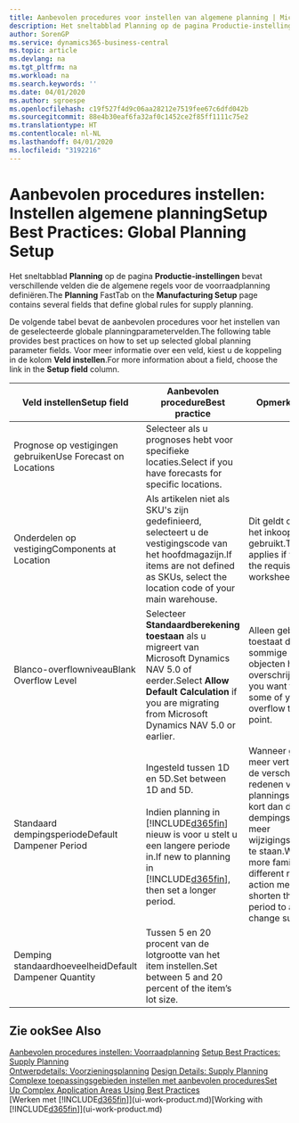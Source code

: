 ```yaml
---
title: Aanbevolen procedures voor instellen van algemene planning | Microsoft Docs
description: Het sneltabblad Planning op de pagina Productie-instellingen bevat verschillende velden die de algemene regels voor de voorraadplanning definiëren.
author: SorenGP
ms.service: dynamics365-business-central
ms.topic: article
ms.devlang: na
ms.tgt_pltfrm: na
ms.workload: na
ms.search.keywords: ''
ms.date: 04/01/2020
ms.author: sgroespe
ms.openlocfilehash: c19f527f4d9c06aa28212e7519fee67c6dfd042b
ms.sourcegitcommit: 88e4b30eaf6fa32af0c1452ce2f85ff1111c75e2
ms.translationtype: HT
ms.contentlocale: nl-NL
ms.lasthandoff: 04/01/2020
ms.locfileid: "3192216"
---
```

# <a name="setup-best-practices-global-planning-setup"></a><span data-ttu-id="814b6-103">Aanbevolen procedures instellen: Instellen algemene planning</span><span class="sxs-lookup"><span data-stu-id="814b6-103">Setup Best Practices: Global Planning Setup</span></span>
<span data-ttu-id="814b6-104">Het sneltabblad **Planning** op de pagina **Productie-instellingen** bevat verschillende velden die de algemene regels voor de voorraadplanning definiëren.</span><span class="sxs-lookup"><span data-stu-id="814b6-104">The **Planning** FastTab on the **Manufacturing Setup** page contains several fields that define global rules for supply planning.</span></span>  

 <span data-ttu-id="814b6-105">De volgende tabel bevat de aanbevolen procedures voor het instellen van de geselecteerde globale planningparametervelden.</span><span class="sxs-lookup"><span data-stu-id="814b6-105">The following table provides best practices on how to set up selected global planning parameter fields.</span></span> <span data-ttu-id="814b6-106">Voor meer informatie over een veld, kiest u de koppeling in de kolom **Veld instellen**.</span><span class="sxs-lookup"><span data-stu-id="814b6-106">For more information about a field, choose the link in the **Setup field** column.</span></span>  

|<span data-ttu-id="814b6-107">Veld instellen</span><span class="sxs-lookup"><span data-stu-id="814b6-107">Setup field</span></span>|<span data-ttu-id="814b6-108">Aanbevolen procedure</span><span class="sxs-lookup"><span data-stu-id="814b6-108">Best practice</span></span>|<span data-ttu-id="814b6-109">Opmerking</span><span class="sxs-lookup"><span data-stu-id="814b6-109">Comment</span></span>|  
|-----------------|-------------------|-------------|  
|<span data-ttu-id="814b6-110">Prognose op vestigingen gebruiken</span><span class="sxs-lookup"><span data-stu-id="814b6-110">Use Forecast on Locations</span></span>|<span data-ttu-id="814b6-111">Selecteer als u prognoses hebt voor specifieke locaties.</span><span class="sxs-lookup"><span data-stu-id="814b6-111">Select if you have forecasts for specific locations.</span></span>||  
|<span data-ttu-id="814b6-112">Onderdelen op vestiging</span><span class="sxs-lookup"><span data-stu-id="814b6-112">Components at Location</span></span>|<span data-ttu-id="814b6-113">Als artikelen niet als SKU's zijn gedefinieerd, selecteert u de vestigingscode van het hoofdmagazijn.</span><span class="sxs-lookup"><span data-stu-id="814b6-113">If items are not defined as SKUs, select the location code of your main warehouse.</span></span>|<span data-ttu-id="814b6-114">Dit geldt ook als u alleen het inkoopvoorstel gebruikt.</span><span class="sxs-lookup"><span data-stu-id="814b6-114">This also applies if you only use the requisition worksheet.</span></span>|  
|<span data-ttu-id="814b6-115">Blanco-overflowniveau</span><span class="sxs-lookup"><span data-stu-id="814b6-115">Blank Overflow Level</span></span>|<span data-ttu-id="814b6-116">Selecteer **Standaardberekening toestaan** als u migreert van Microsoft Dynamics NAV 5.0 of eerder.</span><span class="sxs-lookup"><span data-stu-id="814b6-116">Select **Allow Default Calculation** if you are migrating from Microsoft Dynamics NAV 5.0 or earlier.</span></span>|<span data-ttu-id="814b6-117">Alleen gebruiken als u toestaat dat alle of sommige van uw objecten het bestelpunt overschrijden.</span><span class="sxs-lookup"><span data-stu-id="814b6-117">Use only if you want to allow all or some of your items to overflow the reorder point.</span></span>|  
|<span data-ttu-id="814b6-118">Standaard dempingsperiode</span><span class="sxs-lookup"><span data-stu-id="814b6-118">Default Dampener Period</span></span>|<span data-ttu-id="814b6-119">Ingesteld tussen 1D en 5D.</span><span class="sxs-lookup"><span data-stu-id="814b6-119">Set between 1D and 5D.</span></span><br /><br /> <span data-ttu-id="814b6-120">Indien planning in [!INCLUDE[d365fin](includes/d365fin_md.md)] nieuw is voor u stelt u een langere periode in.</span><span class="sxs-lookup"><span data-stu-id="814b6-120">If new to planning in [!INCLUDE[d365fin](includes/d365fin_md.md)], then set a longer period.</span></span>|<span data-ttu-id="814b6-121">Wanneer gebruikers meer vertrouwd zijn met de verschillende redenen voor planningsboodschappen, kort dan de dempingsperiode in om meer wijzigingssuggesties toe te staan.</span><span class="sxs-lookup"><span data-stu-id="814b6-121">When users are more familiar with the different reasons for action messages, then shorten the dampener period to allow more change suggestions.</span></span>|  
|<span data-ttu-id="814b6-122">Demping standaardhoeveelheid</span><span class="sxs-lookup"><span data-stu-id="814b6-122">Default Dampener Quantity</span></span>|<span data-ttu-id="814b6-123">Tussen 5 en 20 procent van de lotgrootte van het item instellen.</span><span class="sxs-lookup"><span data-stu-id="814b6-123">Set between 5 and 20 percent of the item’s lot size.</span></span>||  

## <a name="see-also"></a><span data-ttu-id="814b6-124">Zie ook</span><span class="sxs-lookup"><span data-stu-id="814b6-124">See Also</span></span>  
 <span data-ttu-id="814b6-125">[Aanbevolen procedures instellen: Voorraadplanning](setup-best-practices-supply-planning.md) </span><span class="sxs-lookup"><span data-stu-id="814b6-125">[Setup Best Practices: Supply Planning](setup-best-practices-supply-planning.md) </span></span>  
 <span data-ttu-id="814b6-126">[Ontwerpdetails: Voorzieningsplanning](design-details-supply-planning.md) </span><span class="sxs-lookup"><span data-stu-id="814b6-126">[Design Details: Supply Planning](design-details-supply-planning.md) </span></span>  
 [<span data-ttu-id="814b6-127">Complexe toepassingsgebieden instellen met aanbevolen procedures</span><span class="sxs-lookup"><span data-stu-id="814b6-127">Set Up Complex Application Areas Using Best Practices</span></span>](set-up-complex-application-areas-using-best-practices.md)  
 <span data-ttu-id="814b6-128">[Werken met [!INCLUDE[d365fin](includes/d365fin_md.md)]](ui-work-product.md)</span><span class="sxs-lookup"><span data-stu-id="814b6-128">[Working with [!INCLUDE[d365fin](includes/d365fin_md.md)]](ui-work-product.md)</span></span>
